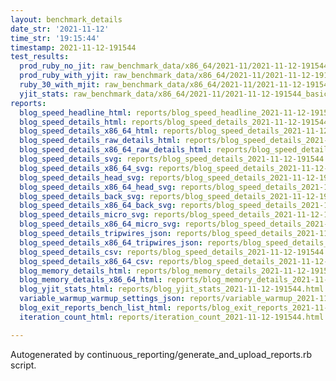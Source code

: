 ```yaml
---
layout: benchmark_details
date_str: '2021-11-12'
time_str: '19:15:44'
timestamp: 2021-11-12-191544
test_results:
  prod_ruby_no_jit: raw_benchmark_data/x86_64/2021-11/2021-11-12-191544_basic_benchmark_prod_ruby_no_jit.json
  prod_ruby_with_yjit: raw_benchmark_data/x86_64/2021-11/2021-11-12-191544_basic_benchmark_prod_ruby_with_yjit.json
  ruby_30_with_mjit: raw_benchmark_data/x86_64/2021-11/2021-11-12-191544_basic_benchmark_ruby_30_with_mjit.json
  yjit_stats: raw_benchmark_data/x86_64/2021-11/2021-11-12-191544_basic_benchmark_yjit_stats.json
reports:
  blog_speed_headline_html: reports/blog_speed_headline_2021-11-12-191544.html
  blog_speed_details_html: reports/blog_speed_details_2021-11-12-191544.html
  blog_speed_details_x86_64_html: reports/blog_speed_details_2021-11-12-191544.x86_64.html
  blog_speed_details_raw_details_html: reports/blog_speed_details_2021-11-12-191544.raw_details.html
  blog_speed_details_x86_64_raw_details_html: reports/blog_speed_details_2021-11-12-191544.x86_64.raw_details.html
  blog_speed_details_svg: reports/blog_speed_details_2021-11-12-191544.svg
  blog_speed_details_x86_64_svg: reports/blog_speed_details_2021-11-12-191544.x86_64.svg
  blog_speed_details_head_svg: reports/blog_speed_details_2021-11-12-191544.head.svg
  blog_speed_details_x86_64_head_svg: reports/blog_speed_details_2021-11-12-191544.x86_64.head.svg
  blog_speed_details_back_svg: reports/blog_speed_details_2021-11-12-191544.back.svg
  blog_speed_details_x86_64_back_svg: reports/blog_speed_details_2021-11-12-191544.x86_64.back.svg
  blog_speed_details_micro_svg: reports/blog_speed_details_2021-11-12-191544.micro.svg
  blog_speed_details_x86_64_micro_svg: reports/blog_speed_details_2021-11-12-191544.x86_64.micro.svg
  blog_speed_details_tripwires_json: reports/blog_speed_details_2021-11-12-191544.tripwires.json
  blog_speed_details_x86_64_tripwires_json: reports/blog_speed_details_2021-11-12-191544.x86_64.tripwires.json
  blog_speed_details_csv: reports/blog_speed_details_2021-11-12-191544.csv
  blog_speed_details_x86_64_csv: reports/blog_speed_details_2021-11-12-191544.x86_64.csv
  blog_memory_details_html: reports/blog_memory_details_2021-11-12-191544.html
  blog_memory_details_x86_64_html: reports/blog_memory_details_2021-11-12-191544.x86_64.html
  blog_yjit_stats_html: reports/blog_yjit_stats_2021-11-12-191544.html
  variable_warmup_warmup_settings_json: reports/variable_warmup_2021-11-12-191544.warmup_settings.json
  blog_exit_reports_bench_list_html: reports/blog_exit_reports_2021-11-12-191544.bench_list.html
  iteration_count_html: reports/iteration_count_2021-11-12-191544.html

---
```

Autogenerated by continuous_reporting/generate_and_upload_reports.rb script.
